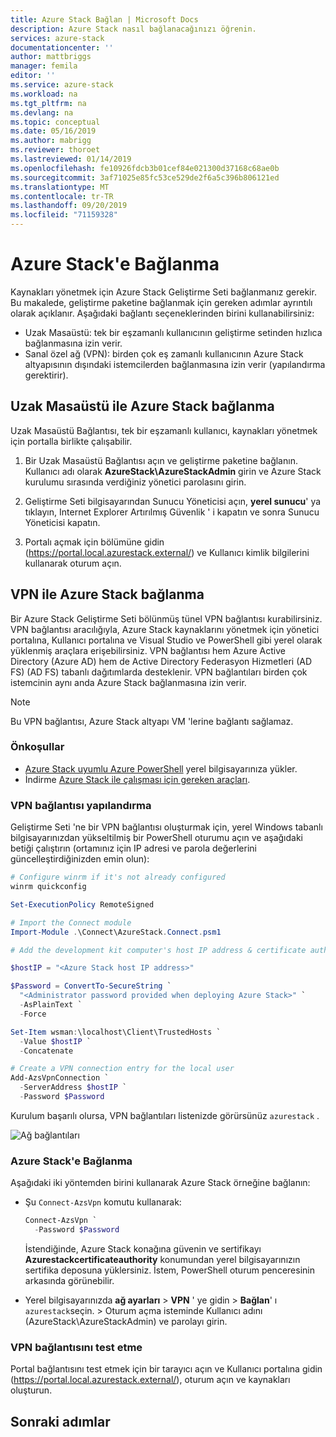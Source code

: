 ```yaml
---
title: Azure Stack Bağlan | Microsoft Docs
description: Azure Stack nasıl bağlanacağınızı öğrenin.
services: azure-stack
documentationcenter: ''
author: mattbriggs
manager: femila
editor: ''
ms.service: azure-stack
ms.workload: na
ms.tgt_pltfrm: na
ms.devlang: na
ms.topic: conceptual
ms.date: 05/16/2019
ms.author: mabrigg
ms.reviewer: thoroet
ms.lastreviewed: 01/14/2019
ms.openlocfilehash: fe10926fdcb3b01cef84e021300d37168c68ae0b
ms.sourcegitcommit: 3af71025e85fc53ce529de2f6a5c396b806121ed
ms.translationtype: MT
ms.contentlocale: tr-TR
ms.lasthandoff: 09/20/2019
ms.locfileid: "71159328"
---
```

# <a name="connect-to-azure-stack"></a>Azure Stack'e Bağlanma

Kaynakları yönetmek için Azure Stack Geliştirme Seti bağlanmanız gerekir. Bu makalede, geliştirme paketine bağlanmak için gereken adımlar ayrıntılı olarak açıklanır. Aşağıdaki bağlantı seçeneklerinden birini kullanabilirsiniz:

* Uzak Masaüstü: tek bir eşzamanlı kullanıcının geliştirme setinden hızlıca bağlanmasına izin verir.
* Sanal özel ağ (VPN): birden çok eş zamanlı kullanıcının Azure Stack altyapısının dışındaki istemcilerden bağlanmasına izin verir (yapılandırma gerektirir).

## <a name="connect-to-azure-stack-with-remote-desktop"></a>Uzak Masaüstü ile Azure Stack bağlanma
Uzak Masaüstü Bağlantısı, tek bir eşzamanlı kullanıcı, kaynakları yönetmek için portalla birlikte çalışabilir.

1. Bir Uzak Masaüstü Bağlantısı açın ve geliştirme paketine bağlanın. Kullanıcı adı olarak **AzureStack\AzureStackAdmin** girin ve Azure Stack kurulumu sırasında verdiğiniz yönetici parolasını girin.  

2. Geliştirme Seti bilgisayarından Sunucu Yöneticisi açın, **yerel sunucu**' ya tıklayın, Internet Explorer Artırılmış Güvenlik ' i kapatın ve sonra Sunucu Yöneticisi kapatın.

3. Portalı açmak için bölümüne gidin (https://portal.local.azurestack.external/) ve Kullanıcı kimlik bilgilerini kullanarak oturum açın.


## <a name="connect-to-azure-stack-with-vpn"></a>VPN ile Azure Stack bağlanma

Bir Azure Stack Geliştirme Seti bölünmüş tünel VPN bağlantısı kurabilirsiniz. VPN bağlantısı aracılığıyla, Azure Stack kaynaklarını yönetmek için yönetici portalına, Kullanıcı portalına ve Visual Studio ve PowerShell gibi yerel olarak yüklenmiş araçlara erişebilirsiniz. VPN bağlantısı hem Azure Active Directory (Azure AD) hem de Active Directory Federasyon Hizmetleri (AD FS) (AD FS) tabanlı dağıtımlarda desteklenir. VPN bağlantıları birden çok istemcinin aynı anda Azure Stack bağlanmasına izin verir. 

> [!NOTE] 
> Bu VPN bağlantısı, Azure Stack altyapı VM 'lerine bağlantı sağlamaz. 

### <a name="prerequisites"></a>Önkoşullar

* [Azure Stack uyumlu Azure PowerShell](../operator/azure-stack-powershell-install.md) yerel bilgisayarınıza yükler.  
* İndirme [Azure Stack ile çalışması için gereken araçları](../operator/azure-stack-powershell-download.md). 

### <a name="configure-vpn-connectivity"></a>VPN bağlantısı yapılandırma

Geliştirme Seti 'ne bir VPN bağlantısı oluşturmak için, yerel Windows tabanlı bilgisayarınızdan yükseltilmiş bir PowerShell oturumu açın ve aşağıdaki betiği çalıştırın (ortamınız için IP adresi ve parola değerlerini güncelleştirdiğinizden emin olun):

```powershell 
# Configure winrm if it's not already configured
winrm quickconfig  

Set-ExecutionPolicy RemoteSigned

# Import the Connect module
Import-Module .\Connect\AzureStack.Connect.psm1 

# Add the development kit computer's host IP address & certificate authority (CA) to the list of trusted hosts. Make sure to update the IP address and password values for your environment. 

$hostIP = "<Azure Stack host IP address>"

$Password = ConvertTo-SecureString `
  "<Administrator password provided when deploying Azure Stack>" `
  -AsPlainText `
  -Force

Set-Item wsman:\localhost\Client\TrustedHosts `
  -Value $hostIP `
  -Concatenate

# Create a VPN connection entry for the local user
Add-AzsVpnConnection `
  -ServerAddress $hostIP `
  -Password $Password

```

Kurulum başarılı olursa, VPN bağlantıları listenizde görürsünüz `azurestack` .

![Ağ bağlantıları](media/azure-stack-connect-azure-stack/image3.png)  

### <a name="connect-to-azure-stack"></a>Azure Stack'e Bağlanma

Aşağıdaki iki yöntemden birini kullanarak Azure Stack örneğine bağlanın:  

* Şu `Connect-AzsVpn` komutu kullanarak: 
    
  ```powershell
  Connect-AzsVpn `
    -Password $Password
  ```

  İstendiğinde, Azure Stack konağına güvenin ve sertifikayı **Azurestackcertificateauthority** konumundan yerel bilgisayarınızın sertifika deposuna yüklersiniz. İstem, PowerShell oturum penceresinin arkasında görünebilir. 

* Yerel bilgisayarınızda **ağ ayarları** > **VPN** ' ye gidin > **Bağlan**' ı `azurestack`seçin.  >  Oturum açma isteminde Kullanıcı adını (AzureStack\AzureStackAdmin) ve parolayı girin.

### <a name="test-the-vpn-connectivity"></a>VPN bağlantısını test etme

Portal bağlantısını test etmek için bir tarayıcı açın ve Kullanıcı portalına gidin (https://portal.local.azurestack.external/), oturum açın ve kaynakları oluşturun.  

## <a name="next-steps"></a>Sonraki adımlar




